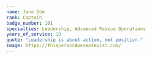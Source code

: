 ```yaml
---
name: Jane Doe
rank: Captain
badge_number: 101
specialties: Leadership, Advanced Rescue Operations
years_of_service: 10
quote: "Leadership is about action, not position."
image: https://thispersondoesnotexist.com/
---
```


